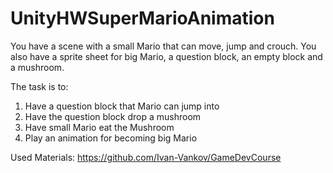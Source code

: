 # UnityHWSuperMarioAnimation
You have a scene with a small Mario that can move, jump and crouch. You also have a sprite sheet for big Mario, a question block, an empty block and a mushroom.

The task is to:

1.    Have a question block that Mario can jump into
2.    Have the question block drop a mushroom
3.    Have small Mario eat the Mushroom
4.    Play an animation for becoming big Mario

Used Materials: https://github.com/Ivan-Vankov/GameDevCourse

